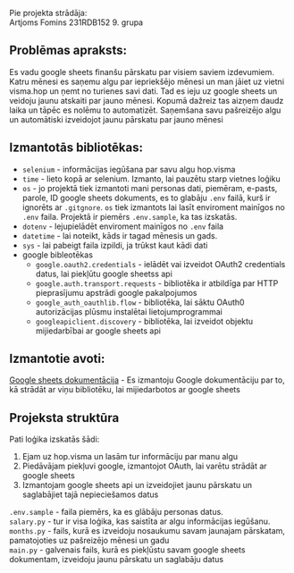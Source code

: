 Pie projekta strādāja:<br>
Artjoms Fomins 231RDB152 9. grupa

## Problēmas apraksts:<br>
Es vadu google sheets finanšu pārskatu par visiem saviem izdevumiem. Katru mēnesi es saņemu algu par iepriekšējo mēnesi un man jāiet uz vietni visma.hop un ņemt no turienes savi dati. Tad es ieju uz google sheets un veidoju jaunu atskaiti par jauno mēnesi. Kopumā dažreiz tas aizņem daudz laika un tāpēc es nolēmu to automatizēt. Saņemšana savu pašreizējo algu un automātiski izveidojot jaunu pārskatu par jauno mēnesi

## Izmantotās bibliotēkas:<br>
- <code>selenium</code> - informācijas iegūšana par savu algu hop.visma<br>
- <code>time</code> - lieto kopā ar selenium. Izmanto, lai pauzētu starp vietnes loģiku
- <code>os</code> - jo projektā tiek izmantoti mani personas dati, piemēram, e-pasts, parole, ID google sheets dokuments, es to glabāju <code>.env</code> failā, kurš ir ignorēts ar <code>.gitgnore</code>. <code>os</code> tiek izmantots lai lasīt enviroment mainīgos no <code>.env</code> faila. Projektā ir piemērs <code>.env.sample</code>, ka tas izskatās.<br>
- <code>dotenv</code> - lejupielādēt enviroment mainīgos no <code>.env</code> faila
- <code>datetime</code> - lai noteikt, kāds ir tagad mēnesis un gads.
- <code>sys</code> - lai pabeigt faila izpildi, ja trūkst kaut kādi dati   
- google bibleotēkas
    - <code>google.oauth2.credentials</code> - ielādēt vai izveidot OAuth2 credentials datus, lai piekļūtu google sheetss api
    - <code>google.auth.transport.requests</code> - bibliotēka ir atbildīga par HTTP pieprasījumu apstrādi google pakalpojumos 
    - <code>google_auth_oauthlib.flow</code> - bibliotēka, lai sāktu OAuth0 autorizācijas plūsmu instalētai lietojumprogrammai
    - <code>googleapiclient.discovery</code> - bibliotēka, lai izveidot objektu mijiedarbībai ar google sheets api

## Izmantotie avoti:<br>
[Google sheets dokumentācija](https://developers.google.com/sheetss/api/quickstart/python) - Es izmantoju Google dokumentāciju par to, kā strādāt ar viņu bibliotēku, lai mijiedarbotos ar google sheets
## Projeksta struktūra
Pati loģika izskatās šādi:<br>
1. Ejam uz hop.visma un lasām tur informāciju par manu algu <br>
2. Piedāvājam piekļuvi google, izmantojot OAuth, lai varētu strādāt ar google sheets<br>
3. Izmantojam google sheets api un izveidojiet jaunu pārskatu un saglabājiet tajā nepieciešamos datus<br>

<code>.env.sample</code> - faila piemērs, ka es glābāju personas datus.<br>
<code>salary.py</code> - tur ir visa loģika, kas saistīta ar algu informācijas iegūšanu. <br>
<code>months.py</code> - fails, kurā es izveidoju nosaukumu savam jaunajam pārskatam, pamatojoties uz pašreizējo mēnesi un gadu<br>
<code>main.py</code> - galvenais fails, kurā es piekļūstu savam google sheets dokumentam, izveidoju jaunu pārskatu un saglabāju datus